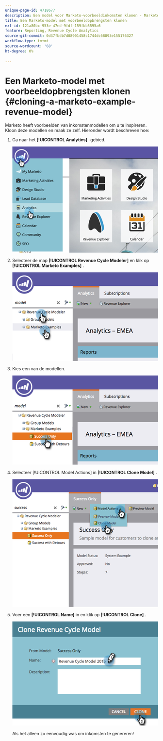 ```yaml
---
unique-page-id: 4718677
description: Een model voor Marketo-voorbeeldinkomsten klonen - Marketo Docs - Productdocumentatie
title: Een Marketo-model met voorbeeldopbrengsten klonen
exl-id: 121a80bc-953e-47ed-9fdf-159fbb5595a6
feature: Reporting, Revenue Cycle Analytics
source-git-commit: 0d37fbdb7d08901458c1744dc68893e155176327
workflow-type: tm+mt
source-wordcount: '68'
ht-degree: 0%

---
```


# Een Marketo-model met voorbeeldopbrengsten klonen {#cloning-a-marketo-example-revenue-model}

Marketo heeft voorbeelden van inkomstenmodellen om u te inspireren. Kloon deze modellen en maak ze zelf. Hieronder wordt beschreven hoe:

1. Ga naar het **[!UICONTROL Analytics]** -gebied.

   ![](assets/image2015-4-27-17-3a37-3a30.png)

1. Selecteer de map **[!UICONTROL Revenue Cycle Modeler]** en klik op **[!UICONTROL Marketo Examples]** .

   ![](assets/image2015-4-27-17-3a11-3a39.png)

1. Kies een van de modellen.

   ![](assets/image2015-4-27-17-3a33-3a11.png)

1. Selecteer [!UICONTROL Model Actions] in **[!UICONTROL Clone Model]** .

   ![](assets/image2015-4-27-17-3a18-3a29.png)

1. Voer een **[!UICONTROL Name]** in en klik op **[!UICONTROL Clone]** .

   ![](assets/image2015-4-27-17-3a20-3a22.png)

   Als het alleen zo eenvoudig was om inkomsten te genereren!
